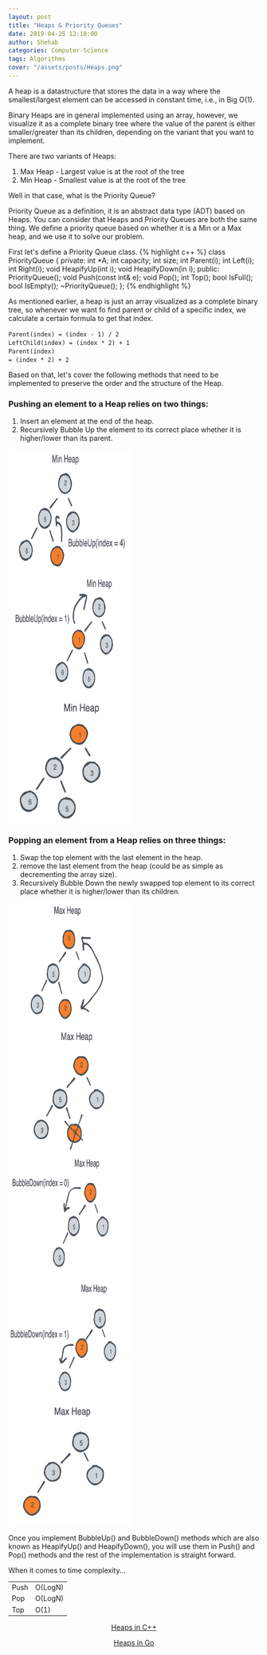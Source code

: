 ```yaml
---
layout: post
title: "Heaps & Priority Queues"
date: 2019-04-25 12:10:00
author: Shehab
categories: Computer-Science
tags: Algorithms
cover: "/assets/posts/Heaps.png"
---
```


A heap is a datastructure that stores the data in a way where the smallest/largest element can be accessed in constant time, i.e., in Big O(1).

Binary Heaps are in general implemented using an array, however, we visualize it as a complete binary tree where the value of the parent is either smaller/greater than its children, depending on the variant that you want to implement.

There are two variants of Heaps:

<ol>
	<li>Max Heap - Largest value is at the root of the tree</li>
	<li>Min Heap - Smallest value is at the root of the tree</li>
</ol>

Well in that case, what is the Priority Queue?

Priority Queue as a definition, it is an abstract data type (ADT) based on Heaps. You can consider that Heaps and Priority Queues are both the same thing. We define a priority queue based on whether it is a Min or a Max heap, and we use it to solve our problem.

First let's define a Priority Queue class.
{% highlight c++ %}
class PriorityQueue {
private:
	int *A;
	int capacity;
	int size;
	int Parent(i);
	int Left(i);
	int Right(i);
	void HeapifyUp(int i);
	void HeapifyDown(in i);
public:
	PriorityQueue();
	void Push(const int& e);
	void Pop();
	int Top();
	bool IsFull();
	bool IsEmpty();
	~PriorityQueue();
};
{% endhighlight %}

As mentioned earlier, a heap is just an array visualized as a complete binary tree, so whenever we want fo find parent or child of a specific index, we calculate a certain formula to get that index.

<code>Parent(index) = (index - 1) / 2</code><br>
<code>LeftChild(index) = (index * 2) + 1</code><br>
<code>Parent(index) = (index * 2) + 2</code><br>

Based on that, let's cover the following methods that need to be implemented to preserve the order and the structure of the Heap.

<h3> Pushing an element to a Heap relies on two things:</h3>

<ol>
	<li>Insert an element at the end of the heap.</li>
	<li>Recursively Bubble Up the element to its correct place whether it is higher/lower than its parent.</li>
</ol>

<img style="display:block;width:250px;height:250px;" src="/assets/posts/Heap-Push-1.png">
<img style="display:block;width:250px;height:250px;" src="/assets/posts/Heap-Push-2.png">
<img style="display:block;width:250px;height:250px;" src="/assets/posts/Heap-Push-3.png">

<h3> Popping an element from a Heap relies on three things:</h3>

<ol>
	<li>Swap the top element with the last element in the heap.</li>
	<li>remove the last element from the heap (could be as simple as decrementing the array size).</li>
	<li>Recursively Bubble Down the newly swapped top element to its correct place whether it is higher/lower than its children.</li>
</ol>

<img style="display:block;width:250px;height:250px;" src="/assets/posts/Heap-Pop-1.png">
<img style="display:block;width:250px;height:250px;" src="/assets/posts/Heap-Pop-2.png">
<img style="display:block;width:250px;height:250px;" src="/assets/posts/Heap-Pop-3.png">
<img style="display:block;width:250px;height:250px;" src="/assets/posts/Heap-Pop-4.png">
<img style="display:block;width:250px;height:250px;" src="/assets/posts/Heap-Pop-5.png">


Once you implement BubbleUp() and BubbleDown() methods which are also known as HeapifyUp() and HeapifyDown(), you will use them in Push() and Pop() methods and the rest of the implementation is straight forward. 

When it comes to time complexity...

<table cellpadding="0" cellspacing="0">
	<tr>
		<td>Push</td><td>O(LogN)</td>
	</tr>
	<tr>
		<td>Pop</td><td>O(LogN)</td>
	</tr>
	<tr>
		<td>Top</td><td>O(1)</td>
	</tr>
</table>

<p align="center"><a href="https://github.com/shehab-as/Datastructures-And-Algorithms/blob/master/Data%20Structures/Priority%20Queues/PriorityQueue.h" target="_blank"> Heaps in C++ </a></p>

<p align="center"><a href="https://github.com/shehab-as/Go-Datastructures/blob/main/internal/Heaps/Heap.go" target="_blank"> Heaps in Go </a></p>

